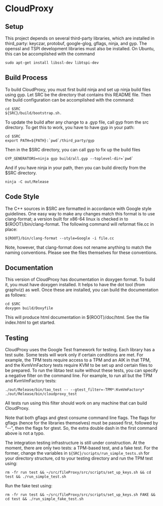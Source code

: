 CloudProxy
==========

Setup
-----

This project depends on several third-party libraries, which are
installed in third_party: keyczar, protobuf, google-glog, gflags,
ninja, and gyp. The openssl and TSPI development libraries must also be
installed. On Ubuntu, this can be accomplished with the command

    sudo apt-get install libssl-dev libtspi-dev


Build Process
-------------

To build CloudProxy, you must first build ninja and set up ninja build
files using gyp. Let SRC be the directory that contains this README
file. Then the build configuration can be accomplished with the
command:

    cd $SRC
    ${SRC}/build/bootstrap.sh.

To update the build after any change to a .gyp file, call gyp from the src
directory. To get this to work, you have to have gyp in your path:

    cd $SRC
    export PATH=${PATH}:`pwd`/third_party/gyp

Then in the $SRC directory, you can call gyp to fix up the build files

    GYP_GENERATORS=ninja gyp build/all.gyp --toplevel-dir=`pwd`

And if you have ninja in your path, then you can build directly from the $SRC
directory.

    ninja -C out/Release


Code Style
----------

The C++ sources in $SRC are formatted in accordance with Google style
guidelines. One easy way to make any changes match this format is to
use clang-format; a version built for x86-64 linux is checked in to
${ROOT}/bin/clang-format. The following command will reformat file.cc
in place:

    ${ROOT}/bin/clang-format --style=Google -i file.cc

Note, however, that clang-format does not rename anything to match the naming
conventions. Please see the files themselves for these conventions.


Documentation
-------------

This version of CloudProxy has documentation in doxygen format. To build it, you
must have doxygen installed. It helps to have the dot tool (from graphviz) as
well. Once these are installed, you can build the documentation as follows:

    cd $SRC
    doxygen build/Doxyfile

This will produce html documentation in ${ROOT}/doc/html. See the file
index.html to get started.


Testing
-------

CloudProxy uses the Google Test framework for testing. Each library has a test
suite. Some tests will work only if certain conditions are met. For example, the
TPM tests require access to a TPM and an AIK in that TPM, and the KvmVmFactory
tests require KVM to be set up and certain files to be prepared. To run the
libtao test suite without these tests, you can specify a negative filter on the
command line. For example, to run all but the TPM and KvmVmFactory tests:

    ./out/Release/bin/tao_test -- --gtest_filter=-TPM*:KvmVmFactory*
    ./out/Release/bin/cloudproxy_test

All tests run using this filter should work on any machine that can build
CloudProxy.

Note that both gflags and gtest consume command line flags. The flags for gflags
(hence for the libraries themselves) must be passed first, followed by "--",
then the flags for gtest. So, the extra double dash in the first command above
is not a typo.

The integration testing infrastructure is still under construction. At the
moment, there are only two tests: a TPM-based test, and a fake test. For the
former, change the variables in `${SRC}/scripts/run_simple_tests.sh` for your
directory structure, cd to your testing directory and run the TPM test using:

    rm -fr run test && ~/src/fileProxy/src/scripts/set_up_keys.sh && cd test && ./run_simple_test.sh

Run the fake test using:

    rm -fr run test && ~/src/fileProxy/src/scripts/set_up_keys.sh FAKE && cd test && ./run_simple_fake_test.sh
